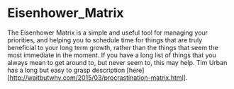 # Eisenhower_Matrix
The Eisenhower Matrix is a simple and useful tool for managing your priorities, and helping you to schedule time for things that are truly beneficial to your long term growth, rather than the things that seem the most immediate in the moment. If you have a long list of things that you always mean to get around to, but never seem to, this may help. Tim Urban has a long but easy to grasp description [here][http://waitbutwhy.com/2015/03/procrastination-matrix.html].
